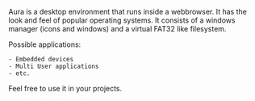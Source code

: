Aura is a desktop environment that runs inside a webbrowser. It has the look and feel of popular operating systems. It consists of a windows manager (icons and windows) and a virtual FAT32 like filesystem. 

Possible applications:

	- Embedded devices
	- Multi User applications
	- etc.
	
Feel free to use it in your projects.